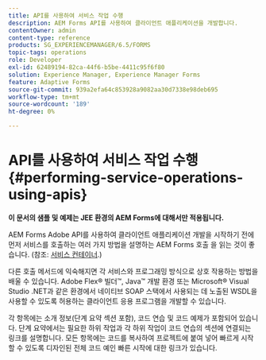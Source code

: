 ```yaml
---
title: API를 사용하여 서비스 작업 수행
description: AEM Forms API를 사용하여 클라이언트 애플리케이션을 개발합니다.
contentOwner: admin
content-type: reference
products: SG_EXPERIENCEMANAGER/6.5/FORMS
topic-tags: operations
role: Developer
exl-id: 62489194-82ca-44f6-b5be-4411c95f6f80
solution: Experience Manager, Experience Manager Forms
feature: Adaptive Forms
source-git-commit: 939a2efa64c853928a9082aa30d7338e98deb695
workflow-type: tm+mt
source-wordcount: '189'
ht-degree: 0%

---
```


# API를 사용하여 서비스 작업 수행 {#performing-service-operations-using-apis}

**이 문서의 샘플 및 예제는 JEE 환경의 AEM Forms에 대해서만 적용됩니다.**

AEM Forms Adobe API를 사용하여 클라이언트 애플리케이션 개발을 시작하기 전에 먼저 서비스를 호출하는 여러 가지 방법을 설명하는 AEM Forms 호출 을 읽는 것이 좋습니다. (참조: [서비스 컨테이너](/help/forms/developing/service-container.md#service-container).)

다른 호출 메서드에 익숙해지면 각 서비스와 프로그래밍 방식으로 상호 작용하는 방법을 배울 수 있습니다. Adobe Flex® 빌더™, Java™ 개발 환경 또는 Microsoft® Visual Studio .NET과 같은 환경에서 네이티브 SOAP 스택에서 사용되는 데 노출된 WSDL을 사용할 수 있도록 허용하는 클라이언트 응용 프로그램을 개발할 수 있습니다.

각 항목에는 소개 정보(단계 요약 섹션 포함), 코드 연습 및 코드 예제가 포함되어 있습니다. 단계 요약에서는 필요한 하위 작업과 각 하위 작업이 코드 연습의 섹션에 연결되는 링크를 설명합니다. 모든 항목에는 코드를 복사하여 프로젝트에 붙여 넣어 빠르게 시작할 수 있도록 디자인된 전체 코드 예인 빠른 시작에 대한 링크가 있습니다.
